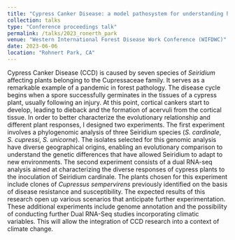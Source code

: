 ```yaml
---
title: "Cypress Canker Disease: a model pathosystem for understanding host-pathogen interaction"
collection: talks
type: "Conference proceedings talk"
permalink: /talks/2023_ronerth_park
venue: "Western International Forest Disease Work Conference (WIFDWC)"
date: 2023-06-06
location: "Rohnert Park, CA"
---
```


Cypress Canker Disease (CCD) is caused by seven species of _Seiridium_ affecting plants belonging to the Cupressaceae family. It serves as a remarkable example of a pandemic in forest pathology. The disease cycle begins when a spore successfully germinates in the tissues of a cypress plant, usually following an injury. At this point, cortical cankers start to develop, leading to dieback and the formation of acervuli from the cortical tissue. In order to better characterize the evolutionary relationship and different plant responses, I designed two experiments. The first experiment involves a phylogenomic analysis of three Seiridium species (_S. cardinale_, _S. cupressi_, _S. unicorne_). The isolates selected for this genomic analysis have diverse geographical origins, enabling an evolutionary comparison to understand the genetic differences that have allowed Seiridium to adapt to new environments. The second experiment consists of a dual RNA-seq analysis aimed at characterizing the diverse responses of cypress plants to the inoculation of Seiridium cardinale. The plants chosen for this experiment include clones of _Cupressus sempervirens_ previously identified on the basis of disease resistance and susceptibility. The expected results of this research open up various scenarios that anticipate further experimentation. These additional experiments include genome annotation and the possibility of conducting further Dual RNA-Seq studies incorporating climatic variables. This will allow the integration of CCD research into a context of climate change.
